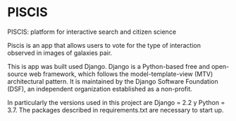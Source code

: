 # PISCIS
PISCIS: platform for interactive search and citizen science


Piscis is an app that allows users to vote for the type of interaction observed in images of galaxies pair. 

This is app was built used Django. Django is a Python-based free and open-source web framework, which follows the model-template-view (MTV) architectural pattern. It is maintained by the Django Software Foundation (DSF), an independent organization established as a non-profit. 

In particularly the versions used in this project are Django = 2.2 y Python = 3.7. The packages described in requirements.txt are necessary to start up.
